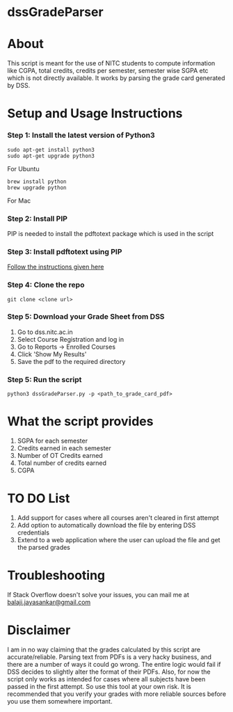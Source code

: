 # dssGradeParser

# About
This script is meant for the use of NITC students to compute information like CGPA, total credits, credits per semester, semester wise SGPA etc which is not directly available. It works by parsing the grade card generated by DSS. 

# Setup and Usage Instructions

### Step 1: Install the latest version of Python3

```
sudo apt-get install python3
sudo apt-get upgrade python3
```
For Ubuntu

```
brew install python
brew upgrade python
```
For Mac

### Step 2: Install PIP

PIP is needed to install the pdftotext package which is used in the script

### Step 3: Install pdftotext using PIP

[Follow the instructions given here](https://github.com/jalan/pdftotext)

### Step 4: Clone the repo

```
git clone <clone url>
```

### Step 5: Download your Grade Sheet from DSS

1. Go to dss.nitc.ac.in
2. Select Course Registration and log in
3. Go to Reports -> Enrolled Courses
4. Click 'Show My Results'
5. Save the pdf to the required directory

### Step 5: Run the script

```
python3 dssGradeParser.py -p <path_to_grade_card_pdf>
```

# What the script provides
1. SGPA for each semester
2. Credits earned in each semester
3. Number of OT Credits earned
4. Total number of credits earned
5. CGPA

# TO DO List

1. Add support for cases where all courses aren't cleared in first attempt
2. Add option to automatically download the file by entering DSS credentials
3. Extend to a web application where the user can upload the file and get the parsed grades

# Troubleshooting

If Stack Overflow doesn't solve your issues, you can mail me at balaji.jayasankar@gmail.com

# Disclaimer

I am in no way claiming that the grades calculated by this script are accurate/reliable. Parsing text from PDFs is a very hacky business, and there are a number of ways it could go wrong. The entire logic would fail if DSS decides to slightly alter the format of their PDFs. Also, for now the script only works as intended for cases where all subjects have been passed in the first attempt. So use this tool at your own risk. It is recommended that you verify your grades with more reliable sources before you use them somewhere important. 